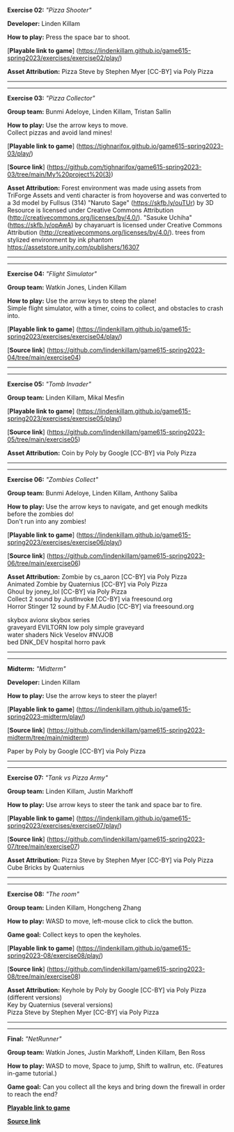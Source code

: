 **Exercise 02:** _"Pizza Shooter"_

**Developer:** Linden Killam

**How to play:**
Press the space bar to shoot.

[**Playable link to game**] (https://lindenkillam.github.io/game615-spring2023/exercises/exercise02/play/)

**Asset Attribution:**
Pizza Steve by Stephen Myer [CC-BY] via Poly Pizza

________________________________________________________


________________________________________________________

**Exercise 03:** _"Pizza Collector"_

**Group team:** Bunmi Adeloye, Linden Killam, Tristan Sallin

**How to play:**
Use the arrow keys to move.<br>
Collect pizzas and avoid land mines!

[**Playable link to game**] (https://tighnarifox.github.io/game615-spring2023-03/play/)

[**Source link**] (https://github.com/tighnarifox/game615-spring2023-03/tree/main/My%20project%20(3))

**Asset Attribution:**
Forest environment was made using assets from TriForge Assets and venti character is from hoyoverse and was converted to a 3d model by Fullsus
(314)
"Naruto Sage" (https://skfb.ly/ouTUr) by 3D Resource is licensed under Creative Commons Attribution (http://creativecommons.org/licenses/by/4.0/).
"Sasuke Uchiha" (https://skfb.ly/opAwA) by chayaruart is licensed under Creative Commons Attribution (http://creativecommons.org/licenses/by/4.0/).
trees from stylized environment by ink phantom https://assetstore.unity.com/publishers/16307

________________________________________________________


________________________________________________________

**Exercise 04:** _"Flight Simulator"_
 
**Group team:** Watkin Jones, Linden Killam

**How to play:**
Use the arrow keys to steep the plane!<br>
Simple flight simulator, with a timer, coins to collect, and obstacles to crash into.

[**Playable link to game**] (https://lindenkillam.github.io/game615-spring2023/exercises/exercise04/play/)

[**Source link**] (https://github.com/lindenkillam/game615-spring2023-04/tree/main/exercise04)

________________________________________________________


________________________________________________________

**Exercise 05:** _"Tomb Invader"_

**Group team:** Linden Killam, Mikal Mesfin

[**Playable link to game**] (https://lindenkillam.github.io/game615-spring2023/exercises/exercise05/play/)

[**Source link**] (https://github.com/lindenkillam/game615-spring2023-05/tree/main/exercise05)

**Asset Attribution:**
Coin by Poly by Google [CC-BY] via Poly Pizza

________________________________________________________


________________________________________________________

**Exercise 06:** _"Zombies Collect"_

**Group team:** Bunmi Adeloye, Linden Killam, Anthony Saliba

**How to play:**
Use the arrow keys to navigate, and get enough medkits before the zombies do!<br>
Don't run into any zombies!

[**Playable link to game**] (https://lindenkillam.github.io/game615-spring2023/exercises/exercise06/play/)

[**Source link**] (https://github.com/lindenkillam/game615-spring2023-06/tree/main/exercise06)

**Asset Attribution:**
Zombie by cs_aaron [CC-BY] via Poly Pizza<br>
Animated Zombie by Quaternius [CC-BY] via Poly Pizza<br>
Ghoul by joney_lol [CC-BY] via Poly Pizza<br>
Collect 2 sound by JustInvoke [CC-BY] via freesound.org<br>
Horror Stinger 12 sound by F.M.Audio [CC-BY] via freesound.org<br>

skybox avionx skybox series<br>
graveyard EVILTORN low poly simple graveyard<br>
water shaders Nick Veselov #NVJOB<br>
bed DNK_DEV hospital horro pavk<br>

________________________________________________________


________________________________________________________

**Midterm:** _"Midterm"_

**Developer:** Linden Killam

**How to play:**
Use the arrow keys to steer the player!

[**Playable link to game**] (https://lindenkillam.github.io/game615-spring2023-midterm/play/)

[**Source link**] (https://github.com/lindenkillam/game615-spring2023-midterm/tree/main/midterm)

Paper by Poly by Google [CC-BY] via Poly Pizza<br>

________________________________________________________


________________________________________________________

**Exercise 07:** _"Tank vs Pizza Army"_

**Group team:** Linden Killam, Justin Markhoff

**How to play:**
Use arrow keys to steer the tank and space bar to fire.

[**Playable link to game**] (https://lindenkillam.github.io/game615-spring2023/exercises/exercise07/play/)

[**Source link**] (https://github.com/lindenkillam/game615-spring2023-07/tree/main/exercise07)

**Asset Attribution:**
Pizza Steve by Stephen Myer [CC-BY] via Poly Pizza<br>
Cube Bricks by Quaternius<br>

________________________________________________________


________________________________________________________

**Exercise 08:** _"The room"_
 
**Group team:** Linden Killam, Hongcheng Zhang

**How to play:** 
WASD to move, left-mouse click to click the button. 

**Game goal:** 
Collect keys to open the keyholes.

[**Playable link to game**] (https://lindenkillam.github.io/game615-spring2023-08/exercise08/play/) 

[**Source link**] (https://github.com/lindenkillam/game615-spring2023-08/tree/main/exercise08) 

**Asset Attribution:**
Keyhole by Poly by Google [CC-BY] via Poly Pizza (different versions)<br>
Key by Quaternius (several versions)<br>
Pizza Steve by Stephen Myer [CC-BY] via Poly Pizza<br>

________________________________________________________


________________________________________________________

**Final:** _"NetRunner"_

**Group team:** Watkin Jones, Justin Markhoff, Linden Killam, Ben Ross

**How to play:** 
WASD to move, Space to jump, Shift to wallrun, etc. (Features in-game tutorial.)

**Game goal:**
Can you collect all the keys and bring down the firewall in order to reach the end?

[**Playable link to game**]()
 
[**Source link**](https://github.com/Watkinhj/game615-spring2023-final/tree/main/)